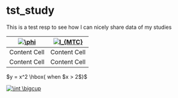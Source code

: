 # tst_study
This is a test resp to see how I can nicely share data of my studies

| <a href="https://www.codecogs.com/eqnedit.php?latex=\phi" target="_blank"><img src="https://latex.codecogs.com/gif.latex?\phi" title="\phi" /></a>  | <a href="https://www.codecogs.com/eqnedit.php?latex=l_{MTC}" target="_blank"><img src="https://latex.codecogs.com/gif.latex?l_{MTC}" title="l_{MTC}" /></a> |
| ------------- | ------------- |
| Content Cell  | Content Cell  |
| Content Cell  | Content Cell  |

 $y = x^2 \hbox{ when $x > 2$}$

<a href="https://www.codecogs.com/eqnedit.php?latex=\int&space;\bigcup" target="_blank"><img src="https://latex.codecogs.com/gif.latex?\int&space;\bigcup" title="\int \bigcup" /></a>
